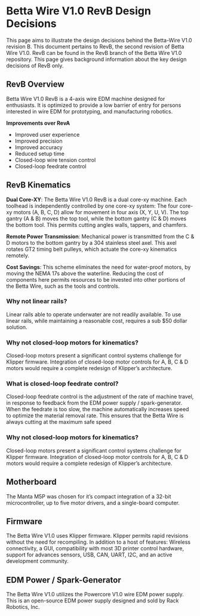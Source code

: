# Betta Wire V1.0 RevB Design Decisions 

This page aims to illustrate the design decisions behind the Betta-Wire V1.0 revision B. This document pertains to RevB, the second revision of Betta Wire V1.0. RevB can be found in the RevB branch of the Betta Wire V1.0 repository. This page gives background information about the key design decisions of RevB only. 

## RevB Overview 

Betta Wire V1.0 RevB is a 4-axis wire EDM machine designed for enthusiasts. It is optimized to provide a low barrier of entry for persons interested in wire EDM for prototyping, and manufacturing robotics.

**Improvements over RevA**
- Improved user experience
- Improved precision
- Improved accuracy
- Reduced setup time 
- Closed-loop wire tension control 
- Closed-loop feedrate control

## RevB Kinematics 

**Dual Core-XY**: The Betta Wire V1.0 RevB is a dual core-xy machine. Each toolhead is independently controlled by one core-xy system: The four core-xy motors (A, B, C, D) allow for movement in four axis (X, Y, U, V). The top gantry (A & B) moves the top tool, while the bottom gantry (C & D) moves the bottom tool. This permits cutting angles walls, tappers, and chamfers. 

**Remote Power Transmission**: Mechanical power is transmitted from the C & D motors to the bottom gantry by a 304 stainless steel axel. This axel rotates GT2 timing belt pulleys, which actuate the core-xy kinematics remotely. 

**Cost Savings**: This scheme eliminates the need for water-proof motors, by moving the NEMA 17s above the waterline. Reducing the cost of components here permits resources to be invested into other portions of the Betta Wire, such as the tools and controls.

### Why not linear rails? 

Linear rails able to operate underwater are not readily available. To use linear rails, while maintaining a reasonable cost, requires a sub $50 dollar solution.

### Why not closed-loop motors for kinematics? 

Closed-loop motors present a significant control systems challenge for Klipper firmware. Integration of closed-loop motor controls for A, B, C & D motors would require a complete redesign of Klipper’s architecture.  

### What is closed-loop feedrate control? 

Closed-loop feedrate control is the adjustment of the rate of machine travel, in response to feedback from the EDM power supply / spark-generator. When the feedrate is too slow, the machine automatically increases speed to optimize the material removal rate. This ensures that the Betta Wire is always cutting at the maximum safe speed

### Why not closed-loop motors for kinematics? 

Closed-loop motors present a significant control systems challenge for Klipper firmware. Integration of closed-loop motor controls for A, B, C & D motors would require a complete redesign of Klipper’s architecture.  

## Motherboard 

The Manta M5P was chosen for it’s compact integration of a 32-bit microcontroller, up to five motor drivers, and a single-board computer. 

## Firmware 

The Betta Wire V1.0 uses Klipper firmware. Klipper permits rapid revisions without the need for recompiling. In addition to a host of features: Wireless connectivity, a GUI, compatibility with most 3D printer control hardware, support for advances sensors, USB, CAN, UART, I2C, and an active development community. 

## EDM Power / Spark-Generator 

The Betta Wire V1.0 utilizes the Powercore V1.0 wire EDM power supply. This is an open-source EDM power supply designed and sold by Rack Robotics, Inc.
